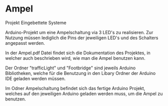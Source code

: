 # Ampel
Projekt Eingebettete Systeme

Arduino-Projekt um eine Ampelschaltung via 3 LED's zu realisieren.
Zur Nutzung müssen lediglich die Pins der jeweiligen LED's und des Schalters angepasst werden.

In der Ampel.pdf Datei findet sich die Dokumentation des Projektes, 
in welcher auch beschrieben wird, wie man die Ampel benutzen kann.

Der Ordner "trafficLight" und "Footbridge" sind jeweils Arduino Bibliotheken, 
welche für die Benutzung in den Libary Ordner der Arduino IDE geladen werden müssen.

Im Odner Ampelschaltung befindet sich das fertige Arduino Projekt, welches auf den jeweiligen Arduino geladen werden muss,
um die Ampel zu benutzen.
